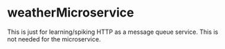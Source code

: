 # weatherMicroservice
This is just for learning/spiking HTTP as a message queue service. This is not needed for the microservice.
